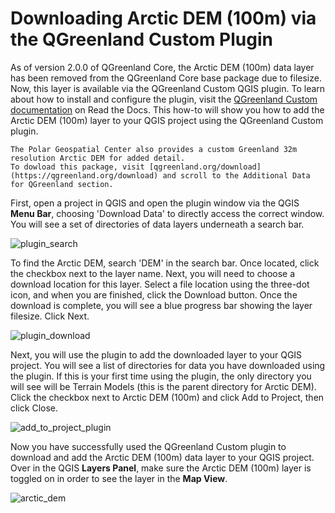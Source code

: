 # Downloading Arctic DEM (100m) via the QGreenland Custom Plugin

As of version 2.0.0 of QGreenland Core, the Arctic DEM (100m) data layer has been removed from the 
QGreenland Core base package due to filesize. Now, this layer is available via the QGreenland Custom
QGIS plugin. To learn about how to install and configure the plugin, visit the 
[QGreenland Custom documentation](https://qgreenland-plugin.readthedocs.io/en/latest/)
on Read the Docs. This how-to will show you how to add the Arctic DEM (100m) layer to your QGIS project
using the QGreenland Custom plugin.

```{note}
The Polar Geospatial Center also provides a custom Greenland 32m resolution Arctic DEM for added detail.
To dowload this package, visit [qgreenland.org/download](https://qgreenland.org/download) and scroll to the Additional Data for QGreenland section.
```

First, open a project in QGIS and open the plugin window via the QGIS **Menu Bar**, choosing 'Download Data' to directly access the correct window. 
You will see a set of directories of data layers underneath a search bar. 

![plugin_search](/_images/plugin_search.jpg)

To find the Arctic DEM, search 'DEM' in the search bar. Once located, click the checkbox next to the layer name. 
Next, you will need to choose a download location for this layer. Select a file location using the three-dot icon,
and when you are finished, click the Download button. Once the download is complete, you will see a blue 
progress bar showing the layer filesize. Click Next. 

![plugin_download](/_images/plugin_download.jpg)

Next, you will use the plugin to add the downloaded layer to your QGIS project. You will see a list of directories for data you have
downloaded using the plugin. If this is your first time using the plugin, the only directory you will see will be 
Terrain Models (this is the parent directory for Arctic DEM). Click the checkbox next to Arctic DEM (100m) and click 
Add to Project, then click Close.

![add_to_project_plugin](/_images/add_to_project_plugin.jpg)

Now you have successfully used the QGreenland Custom plugin to download and add the Arctic DEM (100m) data layer to 
your QGIS project. Over in the QGIS **Layers Panel**, make sure the Arctic DEM (100m) layer is toggled on in order 
to see the layer in the **Map View**.

![arctic_dem](/_images/arctic_dem.jpg)
